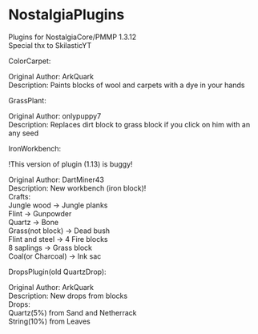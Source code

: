 # NostalgiaPlugins
Plugins for NostalgiaCore/PMMP 1.3.12<br>
Special thx to SkilasticYT

ColorCarpet:<br>

Original Author: ArkQuark<br>
Description: Paints blocks of wool and carpets with a dye in your hands

GrassPlant:<br>

Original Author: onlypuppy7<br>
Description: Replaces dirt block to grass block if you click on him with an any seed

IronWorkbench:<br>

!This version of plugin (1.13) is buggy!

Original Author: DartMiner43<br>
Description: New workbench (iron block)!<br>
Crafts:<br>
Jungle wood -> Jungle planks<br>
Flint -> Gunpowder<br>
Quartz -> Bone<br>
Grass(not block) -> Dead bush<br>
Flint and steel -> 4 Fire blocks<br>
8 saplings -> Grass block<br>
Coal(or Charcoal) -> Ink sac

DropsPlugin(old QuartzDrop):<br>

Original Author: ArkQuark<br>
Description: New drops from blocks<br>
Drops:<br>
Quartz(5%) from Sand and Netherrack<br>
String(10%) from Leaves


